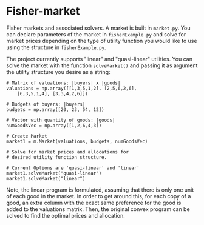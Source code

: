 # Fisher-market
Fisher markets and associated solvers.
A market is built in `market.py`. You can declare parameters of the market in `fisherExample.py` and solve for market prices depending on the type of utility function you would like to use using the structure in `fisherExample.py`.

The project currently supports "linear" and "quasi-linear" utilities. You can solve the market with the function `solveMarket()` and passing it as argument the utility structure you desire as a string:

```{python}
# Matrix of valuations: |buyers| x |goods|
valuations = np.array([[1,3,5,1,2], [2,5,6,2,6],
    [6,3,5,1,4], [3,3,4,2,6]])

# Budgets of buyers: |buyers|
budgets = np.array([20, 23, 54, 12])

# Vector with quantity of goods: |goods|
numGoodsVec = np.array([1,2,6,4,3])

# Create Market
market1 = m.Market(valuations, budgets, numGoodsVec)

# Solve for market prices and allocations for
# desired utility function structure.

# Current Options are 'quasi-linear' and 'linear'
market1.solveMarket("quasi-linear")
market1.solveMarket("linear")

```

Note, the linear program is formulated, assuming that there is only one unit of each good in the market. In order to get around this, for each copy of a good, an extra column with the exact same preference for the good is added to the valuations matrix. Then, the original convex program can be solved to find the optimal prices and allocation.
